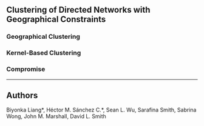 ## Clustering of Directed Networks with Geographical Constraints


### Geographical Clustering

### Kernel-Based Clustering

### Compromise

<hr>

## Authors

Biyonka Liang\*, Héctor M. Sánchez C.\*, Sean L. Wu, Sarafina Smith, Sabrina Wong, John M. Marshall, David L. Smith
